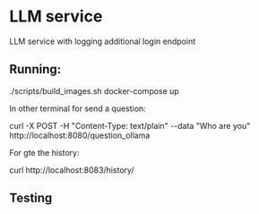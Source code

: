 # LLM service

LLM service with logging additional login endpoint

## Running:

./scripts/build_images.sh
docker-compose up

In other terminal for send a question:

curl -X POST -H "Content-Type: text/plain" --data "Who are you" \
    http://localhost:8080/question_ollama

For gte the history:

curl  http://localhost:8083/history/




## Testing

